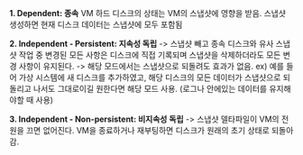 
**1. Dependent: 종속**
VM 하드 디스크의 상태는 VM의 스냅샷에 영향을 받음.
스냅샷 생성하면 현재 디스크 데이터는 스냅샷에 모두 포함됨

**2. Independent - Persistent: 지속성 독립**
-> 스냅샷 빼고 종속 디스크와 유사
스냅샷 작업 중 변경된 모든 사항은 디스크에 직접 기록되며 스냅샷을 삭제하더라도 모든 변경 사항이 유지된다.
-> 해당 모드에서는 스냅샷으로 되돌려도 효과가 없음.
ex) 예를 들어 가상 시스템에 새 디스크를 추가하였고, 해당 디스크의 모든 데이터가 스냅샷으로 되돌리고 나서도 그대로이길 원한다면 해당 모드 사용.  (로그나 안에있는 데이터를 유지해야할 때 사용)


**3. Independent - Non-persistent: 비지속성 독립**
-> 스냅샷 델타파일이 VM의 전원을 끄면 없어진다.
VM을 종료하거나 재부팅하면 디스크가 원래의 초기 상태로 되돌아감.
